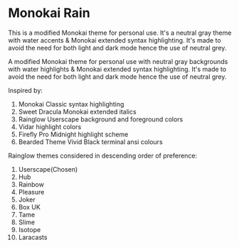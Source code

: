 # Monokai Rain

This is a modified Monokai theme for personal use.
It's a neutral gray theme with water accents & Monokai extended syntax highlighting.
It's made to avoid the need for both light and dark mode hence the use of neutral grey.

A modified Monokai theme for personal use with neutral gray backgrounds with water highlights & Monokai extended syntax highlighting. It's made to avoid the need for both light and dark mode hence the use of neutral grey.

Inspired by:

1. Monokai Classic syntax highlighting
2. Sweet Dracula Monokai extended italics
3. Rainglow Userscape background and foreground colors
4. Vidar highlight colors
5. Firefly Pro Midnight highlight scheme
6. Bearded Theme Vivid Black terminal ansi colours

Rainglow themes considered in descending order of preference:

1. Userscape(Chosen)
2. Hub
3. Rainbow
4. Pleasure
5. Joker
6. Box UK
7. Tame
8. Slime
9. Isotope
10. Laracasts
